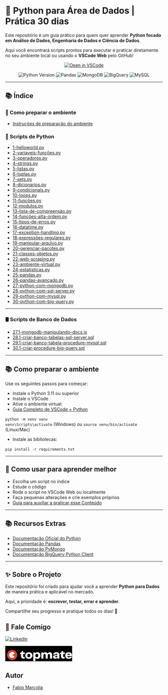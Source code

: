 # 🐍 Python para Área de Dados | Prática 30 dias 

Este repositório é um guia prático para quem quer aprender **Python focado em Análise de Dados, Engenharia de Dados e Ciência de Dados**.

Aqui você encontrará scripts prontos para executar e praticar diretamente no seu ambiente local ou usando o **VSCode Web** pelo GitHub!

<p align="center">
  <a href="https://vscode.dev/github/fabiomarcolia/python-para-dados">
    <img src="https://img.shields.io/badge/Open%20in-VSCode%20Web-007ACC?style=for-the-badge&logo=visualstudiocode" alt="Open in VSCode" />
  </a>
</p>

<p align="center">
  <img src="https://img.shields.io/badge/Python-3.11-blue?style=for-the-badge&logo=python" alt="Python Version" />
  <img src="https://img.shields.io/badge/Pandas-Data%20Analysis-yellowgreen?style=for-the-badge&logo=pandas" alt="Pandas" />
  <img src="https://img.shields.io/badge/MongoDB-DataBase-success?style=for-the-badge&logo=mongodb" alt="MongoDB" />
  <img src="https://img.shields.io/badge/BigQuery-Google%20Cloud-blue?style=for-the-badge&logo=googlecloud" alt="BigQuery" />
  <img src="https://img.shields.io/badge/MySQL-Database-informational?style=for-the-badge&logo=mysql" alt="MySQL" />
</p>

---

## 📚 Índice

### 🚀 Como preparar o ambiente
- [Instruções de preparação do ambiente](#-como-preparar-o-ambiente)

### 🐍 Scripts de Python

- [1-helloworld.py](https://github.com/fabiomarcolia/python-para-dados/blob/main/30-dias-aprendendo-python/scripts/1-helloworld.py)
- [2-variaveis-funções.py](https://github.com/fabiomarcolia/python-para-dados/blob/main/30-dias-aprendendo-python/scripts/2-variaveis-funções.py)
- [3-operadores.py](https://github.com/fabiomarcolia/python-para-dados/blob/main/30-dias-aprendendo-python/scripts/3-operadores.py)
- [4-strings.py](https://github.com/fabiomarcolia/python-para-dados/blob/main/30-dias-aprendendo-python/scripts/4-strings.py)
- [5-listas.py](https://github.com/fabiomarcolia/python-para-dados/blob/main/30-dias-aprendendo-python/scripts/5-listas.py)
- [6-tuplas.py](https://github.com/fabiomarcolia/python-para-dados/blob/main/30-dias-aprendendo-python/scripts/6-tuplas.py)
- [7-sets.py](https://github.com/fabiomarcolia/python-para-dados/blob/main/30-dias-aprendendo-python/scripts/7-sets.py)
- [8-dicionarios.py](https://github.com/fabiomarcolia/python-para-dados/blob/main/30-dias-aprendendo-python/scripts/8-dicionarios.py)
- [9-condicionais.py](https://github.com/fabiomarcolia/python-para-dados/blob/main/30-dias-aprendendo-python/scripts/9-condicionais.py)
- [10-loops.py](https://github.com/fabiomarcolia/python-para-dados/blob/main/30-dias-aprendendo-python/scripts/10-loops.py)
- [11-funções.py](https://github.com/fabiomarcolia/python-para-dados/blob/main/30-dias-aprendendo-python/scripts/11-funções.py)
- [12-modulos.py](https://github.com/fabiomarcolia/python-para-dados/blob/main/30-dias-aprendendo-python/scripts/12-modulos.py)
- [13-lista-de-compreensão.py](https://github.com/fabiomarcolia/python-para-dados/blob/main/30-dias-aprendendo-python/scripts/13-lista-de-compreensão.py)
- [14-funções-alta-ordem.py](https://github.com/fabiomarcolia/python-para-dados/blob/main/30-dias-aprendendo-python/scripts/14-funções-alta-ordem.py)
- [15-tipos-de-erros.py](https://github.com/fabiomarcolia/python-para-dados/blob/main/30-dias-aprendendo-python/scripts/15-tipos-de-erros.py)
- [16-datatime.py](https://github.com/fabiomarcolia/python-para-dados/blob/main/30-dias-aprendendo-python/scripts/16-datatime.py)
- [17-exception-handling.py](https://github.com/fabiomarcolia/python-para-dados/blob/main/30-dias-aprendendo-python/scripts/17-exception-handling.py)
- [18-expressões-regulares.py](https://github.com/fabiomarcolia/python-para-dados/blob/main/30-dias-aprendendo-python/scripts/18-expressões-regulares.py)
- [19-manipular-arquivo.py](https://github.com/fabiomarcolia/python-para-dados/blob/main/30-dias-aprendendo-python/scripts/19-manipular-arquivo.py)
- [20-gerenciar-pacotes.py](https://github.com/fabiomarcolia/python-para-dados/blob/main/30-dias-aprendendo-python/scripts/20-gerenciar-pacotes.py)
- [21-classes-objetos.py](https://github.com/fabiomarcolia/python-para-dados/blob/main/30-dias-aprendendo-python/scripts/21-classes-objetos.py)
- [22-web-scraping.py](https://github.com/fabiomarcolia/python-para-dados/blob/main/30-dias-aprendendo-python/scripts/22-web-scraping.py)
- [23-ambiente-virtual.py](https://github.com/fabiomarcolia/python-para-dados/blob/main/30-dias-aprendendo-python/scripts/23-ambiente-virtual.py)
- [24-estatisticas.py](https://github.com/fabiomarcolia/python-para-dados/blob/main/30-dias-aprendendo-python/scripts/24-estatisticas.py)
- [25-pandas.py](https://github.com/fabiomarcolia/python-para-dados/blob/main/30-dias-aprendendo-python/scripts/25-pandas.py)
- [26-pandas-avançado.py](https://github.com/fabiomarcolia/python-para-dados/blob/main/30-dias-aprendendo-python/scripts/26-pandas-avançado.py)
- [27-python-com-mongodb.py](https://github.com/fabiomarcolia/python-para-dados/blob/main/30-dias-aprendendo-python/scripts/27-python-com-mongodb.py)
- [28-python-com-sql-server.py](https://github.com/fabiomarcolia/python-para-dados/blob/main/30-dias-aprendendo-python/scripts/28-python-com-sql-server.py)
- [29-python-com-mysql.py](https://github.com/fabiomarcolia/python-para-dados/blob/main/30-dias-aprendendo-python/scripts/29-python-com-mysql.py)
- [30-python-com-big-query.py](https://github.com/fabiomarcolia/python-para-dados/blob/main/30-dias-aprendendo-python/scripts/30-python-com-big-query.py)

---

### 🛢️ Scripts de Banco de Dados

- [27.1-mongodb-manipulando-docs.js](https://github.com/fabiomarcolia/python-para-dados/blob/main/30-dias-aprendendo-python/scripts/27.1-mongodb-manipulando-docs.js)
- [28.1-criar-banco-tabelas-sql-server.sql](https://github.com/fabiomarcolia/python-para-dados/blob/main/30-dias-aprendendo-python/scripts/28.1-criar-banco-tabelas-sql-server.sql)
- [29.1-criar-banco-tabela-procedure-mysql.sql](https://github.com/fabiomarcolia/python-para-dados/blob/main/30-dias-aprendendo-python/scripts/29.1-criar-banco-tabela-procedure-mysql.sql)
- [30.1-criar-procedure-big-query.sql](https://github.com/fabiomarcolia/python-para-dados/blob/main/30-dias-aprendendo-python/scripts/30.1-criar-procedure-big-query.sql)

---

## 📚 Como preparar o ambiente

Use os seguintes passos para começar:

- Instale o Python 3.11 ou superior
- Instale o VSCode
- Ative o ambiente virtual:
- [Guia Completo de VSCode + Python](https://github.com/fabiomarcolia/python-para-dados)

`python -m venv venv`  
`venv\Scripts\activate` (Windows) ou `source venv/bin/activate` (Linux/Mac)

- Instale as bibliotecas:

`pip install -r requirements.txt`

---

## 🧠 Como usar para aprender melhor

- Escolha um script no índice
- Estude o código
- Rode o script no VSCode Web ou localmente
- Faça pequenas alterações e crie exemplos próprios
- [Guia para auxiliar a praticar esse Conteúdo](https://topmate.io/fabiomarcolia/1521708?utm_source=public_profile&utm_campaign=fabiomarcolia)

---

## 📚 Recursos Extras

- [Documentação Oficial do Python](https://docs.python.org/3/)
- [Documentação Pandas](https://pandas.pydata.org/docs/)
- [Documentação PyMongo](https://pymongo.readthedocs.io/)
- [Documentação BigQuery Python Client](https://cloud.google.com/python/docs/reference/bigquery/latest)


---

## ✨ Sobre o Projeto

Este repositório foi criado para ajudar você a aprender **Python para Dados** de maneira prática e aplicável no mercado.

Aqui, a prioridade é: **escrever, testar, errar e aprender**.

Compartilhe seu progresso e pratique todos os dias! 🚀

## 🔗 Fale Comigo

[![Linkedin](https://img.shields.io/badge/linkedin-0A66C2?style=for-the-badge&logo=linkedin&logoColor=black)](https://www.linkedin.com/in/fabiomarcolia/)

[![Mais Recursos](https://github.com/fabiomarcolia/python-para-dados/blob/main/img/topmate.png)](https://topmate.io/fabiomarcolia)

## Autor

- [Fabio Marçolia](https://github.com/fabiomarcolia)

